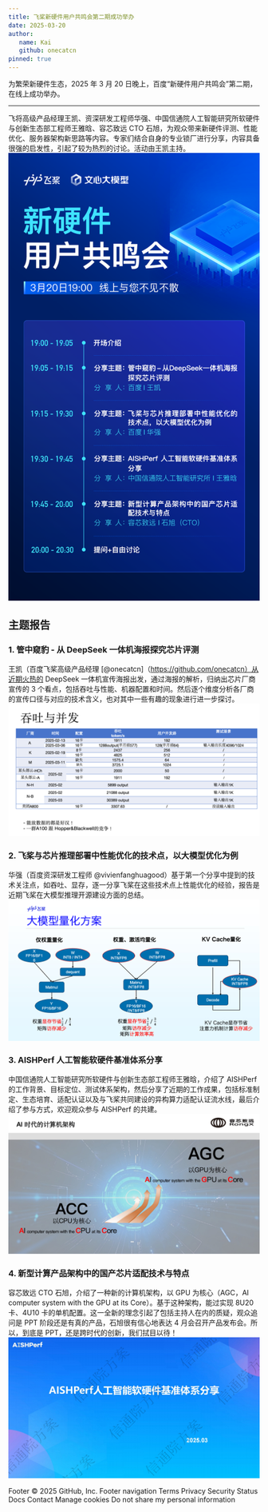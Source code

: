 ```yaml
---
title: 飞桨新硬件用户共鸣会第二期成功举办
date: 2025-03-20
author:
   name: Kai
   github: onecatcn
pinned: true
---
```


<style>
figure {
   text-align: center;
}
figcaption {
   color: orange;
   border-bottom: 1px solid #d9d9d9;
   display: inline-block;
   color: #999;
   padding: 2px;
}
</style>

为繁荣新硬件生态，2025 年 3 月 20 日晚上，百度“新硬件用户共鸣会”第二期，在线上成功举办。

<!-- more -->

---

飞将高级产品经理王凯、资深研发工程师华强、中国信通院人工智能研究所软硬件与创新生态部工程师王雅晗、容芯致远 CTO 石旭，为观众带来新硬件评测、性能优化、服务器架构新思路等内容。专家们结合自身的专业锁厂进行分享，内容具备很强的启发性，引起了较为热烈的讨论。活动由王凯主持。
![会议议程](../images/newhardware-2nd-event/01.png)

## 主题报告

### 1. 管中窥豹 - 从 DeepSeek 一体机海报探究芯片评测

王凯（百度飞桨高级产品经理 [@onecatcn]（https://github.com/onecatcn）从近期火热的 DeepSeek 一体机宣传海报出发，通过海报的解析，归纳出芯片厂商宣传的 3 个看点，包括吞吐与性能、机器配置和时间。然后逐个维度分析各厂商的宣传口径与对应的技术含义，也对其中一些有趣的现象进行进一步探讨。
![会议议程](../images/newhardware-2nd-event/02.png)

### 2. 飞桨与芯片推理部署中性能优化的技术点，以大模型优化为例

华强（百度资深研发工程师 @vivienfanghuagood）基于第一个分享中提到的技术关注点，如吞吐、显存，逐一分享飞桨在这些技术点上性能优化的经验，报告是近期飞桨在大模型推理开源建设方面的总结。
![会议议程](../images/newhardware-2nd-event/03.png)

### 3. AISHPerf 人工智能软硬件基准体系分享

中国信通院人工智能研究所软硬件与创新生态部工程师王雅晗，介绍了 AISHPerf 的工作背景、目标定位、测试体系架构，然后分享了近期的工作成果，包括标准制定、生态培育、适配认证以及与飞桨共同建设的异构算力适配认证流水线，最后介绍了参与方式，欢迎观众参与 AISHPerf 的共建。
![会议议程](../images/newhardware-2nd-event/04.jpg)

### 4. 新型计算产品架构中的国产芯片适配技术与特点

容芯致远 CTO 石旭，介绍了一种新的计算机架构，以 GPU 为核心（AGC，AI computer system with the GPU at its Core）。基于这种架构，能过实现 8U20 卡、4U10 卡的单机配置。这一全新的理念引起了包括主持人在内的质疑，观众追问是 PPT 阶段还是有真的产品，石旭很有信心地表达 4 月会召开产品发布会。所以，到底是 PPT，还是跨时代的创新，我们拭目以待！
![会议议程](../images/newhardware-2nd-event/05.jpg)

Footer
© 2025 GitHub, Inc.
Footer navigation
Terms
Privacy
Security
Status
Docs
Contact
Manage cookies
Do not share my personal information
